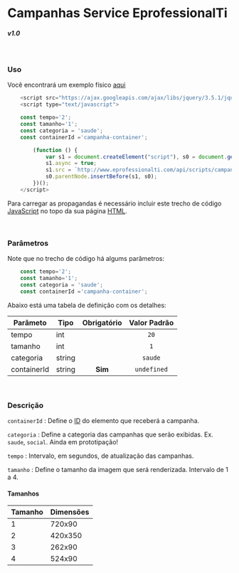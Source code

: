 # Campanhas Service EprofessionalTi
##### v1.0

&nbsp;
### Uso

Você encontrará um exemplo físico [aqui](https://github.com/angeloevangelista/exemplo-api-campanhas/blob/master/exemplo.html)

```javascript
    <script src="https://ajax.googleapis.com/ajax/libs/jquery/3.5.1/jquery.min.js"></script>
    <script type="text/javascript">

    const tempo='2';
    const tamanho='1';
    const categoria = 'saude';
    const containerId ='campanha-container';

        (function () {
            var s1 = document.createElement("script"), s0 = document.getElementsByTagName("script")[0];
            s1.async = true;
            s1.src = `http://www.eprofessionalti.com/api/scripts/campanhas?container=${containerId}&tempo=${tempo}&tamanho=${tamanho}&categoria=${categoria}`;
            s0.parentNode.insertBefore(s1, s0);
        })();
    </script>
```

Para carregar as propagandas é necessário incluir este trecho de código [JavaScript](https://developer.mozilla.org/pt-BR/docs/Web/JavaScript) no topo da sua página [HTML](https://developer.mozilla.org/pt-BR/docs/Web/HTML).

&nbsp;
### Parâmetros

Note que no trecho de código há algums parâmetros:

``` javascript
    const tempo='2';
    const tamanho='1';
    const categoria = 'saude';
    const containerId ='campanha-container';
```

Abaixo está uma tabela de definição com os detalhes:

|   Parâmeto  | Tipo    | Obrigatório            | Valor Padrão
| ----------- |---------| ---------------------- | -------
| tempo       | int     |                        | <center>```20```</center>
| tamanho     | int     |                        | <center>```1```</center>
| categoria   | string  |                        | <center>```saude```</center>
| containerId | string  |<center>**Sim**</center>| <center>```undefined```</center>

&nbsp;
### Descrição

```containerId``` : Define o [ID](https://developer.mozilla.org/pt-BR/docs/Web/HTML/Global_attributes/id) do elemento que receberá a campanha.
&nbsp;

```categoria``` : Define a categoria das campanhas que serão exibidas. Ex. ```saude```, ```social```. Ainda em prototipação!
&nbsp;

```tempo``` : Intervalo, em segundos, de atualização das campanhas.
&nbsp;

```tamanho``` : Define o tamanho da imagem que será renderizada. Intervalo de 1 a 4.
&nbsp;

 #### Tamanhos

 | Tamanho | Dimensões |
 | ------- | --------- |
 | 1       | 720x90    |
 | 2       | 420x350   |
 | 3       | 262x90    |
 | 4       | 524x90    |
